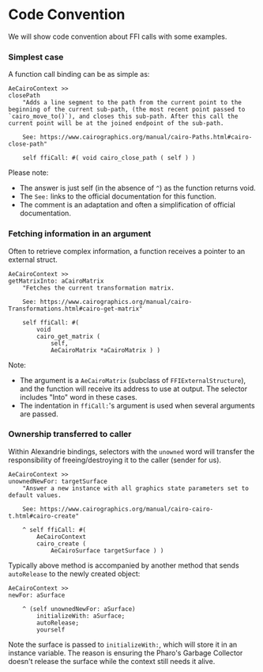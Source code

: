 # Code Convention

We will show code convention about FFI calls with some examples.

### Simplest case

A function call binding can be as simple as:
```smalltalk
AeCairoContext >>
closePath
	"Adds a line segment to the path from the current point to the beginning of the current sub-path, (the most recent point passed to `cairo_move_to()`), and closes this sub-path. After this call the current point will be at the joined endpoint of the sub-path.
	
	See: https://www.cairographics.org/manual/cairo-Paths.html#cairo-close-path"

	self ffiCall: #( void cairo_close_path ( self ) )
```
Please note:
- The answer is just self (in the absence of `^`) as the function returns void.
- The `See:` links to the official documentation for this function.
- The comment is an adaptation and often a simplification of official documentation.

### Fetching information in an argument
Often to retrieve complex information, a function receives a pointer to an external struct.
```smalltalk
AeCairoContext >>
getMatrixInto: aCairoMatrix
	"Fetches the current transformation matrix.
	
	See: https://www.cairographics.org/manual/cairo-Transformations.html#cairo-get-matrix"

	self ffiCall: #(
		void
		cairo_get_matrix (
			self,
			AeCairoMatrix *aCairoMatrix ) )
```
Note:
- The argument is a `AeCairoMatrix` (subclass of `FFIExternalStructure`), and the function will receive its address to use at output. The selector includes "Into" word in these cases.
- The indentation in `ffiCall:`'s argument is used when several arguments are passed.

### Ownership transferred to caller
Within Alexandrie bindings, selectors with the `unowned` word will transfer the responsibility of freeing/destroying it to the caller (sender for us).
```smalltalk
AeCairoContext >>
unownedNewFor: targetSurface
	"Answer a new instance with all graphics state parameters set to default values.
	
	See: https://www.cairographics.org/manual/cairo-cairo-t.html#cairo-create"

	^ self ffiCall: #(
		AeCairoContext
		cairo_create (
			AeCairoSurface targetSurface ) )
```
Typically above method is accompanied by another method that sends `autoRelease` to the newly created object:
```smalltalk
AeCairoContext >>
newFor: aSurface

	^ (self unownedNewFor: aSurface)
		initializeWith: aSurface;
		autoRelease;
		yourself
```
Note the surface is passed to `initializeWith:`, which will store it in an instance variable. The reason is ensuring the Pharo's Garbage Collector doesn't release the surface while the context still needs it alive.